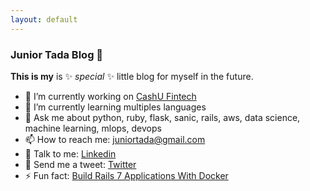 ```yaml
---
layout: default
---
```


### Junior Tada Blog 👋

**This is my** is ✨ _special_ ✨ little blog for myself in the future.

- 🔭 I’m currently working on [CashU Fintech](https://www.cashu.com.br/)
- 🌱 I’m currently learning multiples languages
- 💬 Ask me about python, ruby, flask, sanic, rails, aws, data science, machine learning, mlops, devops
- 📫 How to reach me: juniortada@gmail.com
- 🏢 Talk to me: [Linkedin](https://www.linkedin.com/in/junior-tada-a5521b9b/)
- 📝 Send me a tweet: [Twitter](https://twitter.com/juniortada)
- ⚡ Fun fact: [Build Rails 7 Applications With Docker](https://juniortada.github.io/posts/build_rails_7_application_with_docker)
